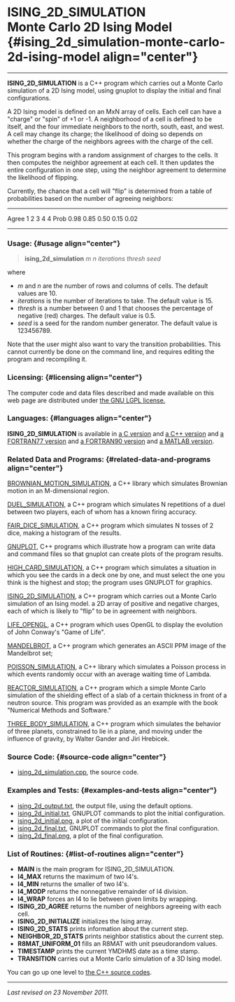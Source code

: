 ISING\_2D\_SIMULATION\
Monte Carlo 2D Ising Model {#ising_2d_simulation-monte-carlo-2d-ising-model align="center"}
==========================

------------------------------------------------------------------------

**ISING\_2D\_SIMULATION** is a C++ program which carries out a Monte
Carlo simulation of a 2D Ising model, using gnuplot to display the
initial and final configurations.

A 2D Ising model is defined on an MxN array of cells. Each cell can have
a "charge" or "spin" of +1 or -1. A neighborhood of a cell is defined to
be itself, and the four immediate neighbors to the north, south, east,
and west. A cell may change its charge; the likelihood of doing so
depends on whether the charge of the neighbors agrees with the charge of
the cell.

This program begins with a random assignment of charges to the cells. It
then computes the neighbor agreement at each cell. It then updates the
entire configuration in one step, using the neighbor agreement to
determine the likelihood of flipping.

Currently, the chance that a cell will "flip" is determined from a table
of probabilities based on the number of agreeing neighbors:

  ------- ------ ------ ------ ------ ------
  Agree   1      2      3      4      4
  Prob    0.98   0.85   0.50   0.15   0.02
  ------- ------ ------ ------ ------ ------

### Usage: {#usage align="center"}

> **ising\_2d\_simulation** *m* *n* *iterations* *thresh* *seed*

where

-   *m* and *n* are the number of rows and columns of cells. The default
    values are 10.
-   *iterations* is the number of iterations to take. The default value
    is 15.
-   *thresh* is a number between 0 and 1 that chooses the percentage of
    negative (red) charges. The default value is 0.5.
-   *seed* is a seed for the random number generator. The default value
    is 123456789.

Note that the user might also want to vary the transition probabilities.
This cannot currently be done on the command line, and requires editing
the program and recompiling it.

### Licensing: {#licensing align="center"}

The computer code and data files described and made available on this
web page are distributed under [the GNU LGPL
license.](../../txt/gnu_lgpl.txt)

### Languages: {#languages align="center"}

**ISING\_2D\_SIMULATION** is available in [a C
version](../../c_src/ising_2d_simulation/ising_2d_simulation.md) and
[a C++
version](../../master/ising_2d_simulation/ising_2d_simulation.md) and
[a FORTRAN77
version](../../f77_src/ising_2d_simulation/ising_2d_simulation.md) and
[a FORTRAN90
version](../../f_src/ising_2d_simulation/ising_2d_simulation.md) and
[a MATLAB
version](../../m_src/ising_2d_simulation/ising_2d_simulation.md).

### Related Data and Programs: {#related-data-and-programs align="center"}

[BROWNIAN\_MOTION\_SIMULATION](../../master/brownian_motion_simulation/brownian_motion_simulation.md),
a C++ library which simulates Brownian motion in an M-dimensional
region.

[DUEL\_SIMULATION](../../master/duel_simulation/duel_simulation.md),
a C++ program which simulates N repetitions of a duel between two
players, each of whom has a known firing accuracy.

[FAIR\_DICE\_SIMULATION](../../master/fair_dice_simulation/fair_dice_simulation.md),
a C++ program which simulates N tosses of 2 dice, making a histogram of
the results.

[GNUPLOT](../../master/gnuplot/gnuplot.md), C++ programs which
illustrate how a program can write data and command files so that
gnuplot can create plots of the program results.

[HIGH\_CARD\_SIMULATION](../../master/high_card_simulation/high_card_simulation.md),
a C++ program which simulates a situation in which you see the cards in
a deck one by one, and must select the one you think is the highest and
stop; the program uses GNUPLOT for graphics.

[ISING\_2D\_SIMULATION](../../master/ising_2d_simulation/ising_2d_simulation.md),
a C++ program which carries out a Monte Carlo simulation of an Ising
model. a 2D array of positive and negative charges, each of which is
likely to "flip" to be in agreement with neighbors.

[LIFE\_OPENGL](../../master/life_opengl/life_opengl.md), a C++
program which uses OpenGL to display the evolution of John Conway's
"Game of Life".

[MANDELBROT](../../master/mandelbrot/mandelbrot.md), a C++ program
which generates an ASCII PPM image of the Mandelbrot set;

[POISSON\_SIMULATION](../../master/poisson_simulation/poisson_simulation.md),
a C++ library which simulates a Poisson process in which events randomly
occur with an average waiting time of Lambda.

[REACTOR\_SIMULATION](../../master/reactor_simulation/reactor_simulation.md),
a C++ program which a simple Monte Carlo simulation of the shielding
effect of a slab of a certain thickness in front of a neutron source.
This program was provided as an example with the book "Numerical Methods
and Software."

[THREE\_BODY\_SIMULATION](../../master/three_body_simulation/three_body_simulation.md),
a C++ program which simulates the behavior of three planets, constrained
to lie in a plane, and moving under the influence of gravity, by Walter
Gander and Jiri Hrebicek.

### Source Code: {#source-code align="center"}

-   [ising\_2d\_simulation.cpp](ising_2d_simulation.cpp), the source
    code.

### Examples and Tests: {#examples-and-tests align="center"}

-   [ising\_2d\_output.txt](ising_2d_output.txt), the output file, using
    the default options.
-   [ising\_2d\_initial.txt](ising_2d_initial.txt), GNUPLOT commands to
    plot the initial configuration.
-   [ising\_2d\_initial.png](ising_2d_initial.png), a plot of the
    initial configuration.
-   [ising\_2d\_final.txt](ising_2d_final.txt), GNUPLOT commands to plot
    the final configuration.
-   [ising\_2d\_final.png](ising_2d_final.png), a plot of the final
    configuration.

### List of Routines: {#list-of-routines align="center"}

-   **MAIN** is the main program for ISING\_2D\_SIMULATION.
-   **I4\_MAX** returns the maximum of two I4's.
-   **I4\_MIN** returns the smaller of two I4's.
-   **I4\_MODP** returns the nonnegative remainder of I4 division.
-   **I4\_WRAP** forces an I4 to lie between given limits by wrapping.
-   **ISING\_2D\_AGREE** returns the number of neighbors agreeing with
    each cell.
-   **ISING\_2D\_INITIALIZE** initializes the Ising array.
-   **ISING\_2D\_STATS** prints information about the current step.
-   **NEIGHBOR\_2D\_STATS** prints neighbor statistics about the current
    step.
-   **R8MAT\_UNIFORM\_01** fills an R8MAT with unit pseudorandom values.
-   **TIMESTAMP** prints the current YMDHMS date as a time stamp.
-   **TRANSITION** carries out a Monte Carlo simulation of a 3D Ising
    model.

You can go up one level to [the C++ source codes](../cpp_src.md).

------------------------------------------------------------------------

*Last revised on 23 November 2011.*
